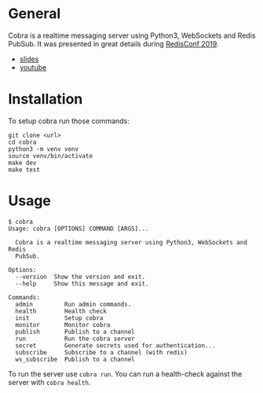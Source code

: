 # General

Cobra is a realtime messaging server using Python3, WebSockets and Redis PubSub. It was presented in great details during [RedisConf 2019](https://events.redislabs.com/redis-conf/redis-conf-2019/).

* [slides](https://bsergean.github.io/redis_conf_2019/slides.html)
* [youtube](https://www.youtube.com/watch?v=o8CC8qYfRQE&t=147s)

# Installation

To setup cobra run those commands:

```
git clone <url>
cd cobra
python3 -m venv venv
source venv/bin/activate
make dev
make test
```

# Usage

```
$ cobra
Usage: cobra [OPTIONS] COMMAND [ARGS]...

  Cobra is a realtime messaging server using Python3, WebSockets and Redis
  PubSub.

Options:
  --version  Show the version and exit.
  --help     Show this message and exit.

Commands:
  admin         Run admin commands.
  health        Health check
  init          Setup cobra
  monitor       Monitor cobra
  publish       Publish to a channel
  run           Run the cobra server
  secret        Generate secrets used for authentication...
  subscribe     Subscribe to a channel (with redis)
  ws_subscribe  Publish to a channel
```

To run the server use `cobra run`. You can run a health-check against the server with `cobra health`.
